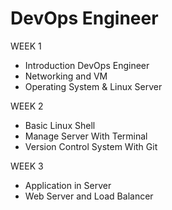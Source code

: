 # DevOps Engineer

WEEK 1
- Introduction DevOps Engineer
- Networking and VM
- Operating System & Linux Server

WEEK 2
- Basic Linux Shell
- Manage Server With Terminal
- Version Control System With Git
  
WEEK 3
- Application in Server
- Web Server and Load Balancer
